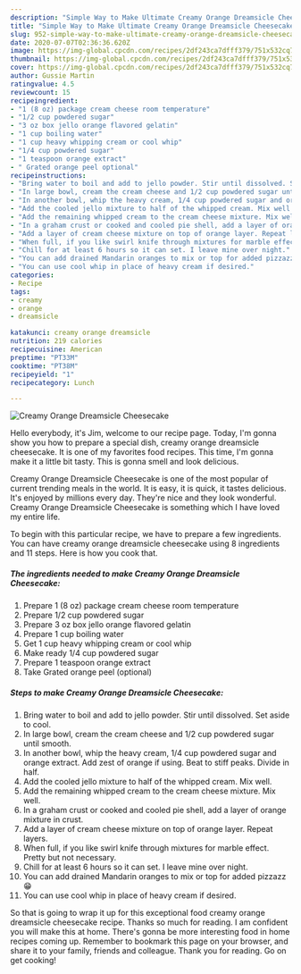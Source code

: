 ```yaml
---
description: "Simple Way to Make Ultimate Creamy Orange Dreamsicle Cheesecake"
title: "Simple Way to Make Ultimate Creamy Orange Dreamsicle Cheesecake"
slug: 952-simple-way-to-make-ultimate-creamy-orange-dreamsicle-cheesecake
date: 2020-07-07T02:36:36.620Z
image: https://img-global.cpcdn.com/recipes/2df243ca7dfff379/751x532cq70/creamy-orange-dreamsicle-cheesecake-recipe-main-photo.jpg
thumbnail: https://img-global.cpcdn.com/recipes/2df243ca7dfff379/751x532cq70/creamy-orange-dreamsicle-cheesecake-recipe-main-photo.jpg
cover: https://img-global.cpcdn.com/recipes/2df243ca7dfff379/751x532cq70/creamy-orange-dreamsicle-cheesecake-recipe-main-photo.jpg
author: Gussie Martin
ratingvalue: 4.5
reviewcount: 15
recipeingredient:
- "1 (8 oz) package cream cheese room temperature"
- "1/2 cup powdered sugar"
- "3 oz box jello orange flavored gelatin"
- "1 cup boiling water"
- "1 cup heavy whipping cream or cool whip"
- "1/4 cup powdered sugar"
- "1 teaspoon orange extract"
- " Grated orange peel optional"
recipeinstructions:
- "Bring water to boil and add to jello powder. Stir until dissolved. Set aside to cool."
- "In large bowl, cream the cream cheese and 1/2 cup powdered sugar until smooth."
- "In another bowl, whip the heavy cream, 1/4 cup powdered sugar and orange extract. Add zest of orange if using. Beat to stiff peaks. Divide in half."
- "Add the cooled jello mixture to half of the whipped cream. Mix well."
- "Add the remaining whipped cream to the cream cheese mixture. Mix well."
- "In a graham crust or cooked and cooled pie shell, add a layer of orange mixture in crust."
- "Add a layer of cream cheese mixture on top of orange layer. Repeat layers."
- "When full, if you like swirl knife through mixtures for marble effect. Pretty but not necessary."
- "Chill for at least 6 hours so it can set. I leave mine over night."
- "You can add drained Mandarin oranges to mix or top for added pizzazz 😁"
- "You can use cool whip in place of heavy cream if desired."
categories:
- Recipe
tags:
- creamy
- orange
- dreamsicle

katakunci: creamy orange dreamsicle 
nutrition: 219 calories
recipecuisine: American
preptime: "PT33M"
cooktime: "PT38M"
recipeyield: "1"
recipecategory: Lunch

---
```



![Creamy Orange Dreamsicle Cheesecake](https://img-global.cpcdn.com/recipes/2df243ca7dfff379/751x532cq70/creamy-orange-dreamsicle-cheesecake-recipe-main-photo.jpg)

Hello everybody, it's Jim, welcome to our recipe page. Today, I'm gonna show you how to prepare a special dish, creamy orange dreamsicle cheesecake. It is one of my favorites food recipes. This time, I'm gonna make it a little bit tasty. This is gonna smell and look delicious.



Creamy Orange Dreamsicle Cheesecake is one of the most popular of current trending meals in the world. It is easy, it is quick, it tastes delicious. It's enjoyed by millions every day. They're nice and they look wonderful. Creamy Orange Dreamsicle Cheesecake is something which I have loved my entire life.


To begin with this particular recipe, we have to prepare a few ingredients. You can have creamy orange dreamsicle cheesecake using 8 ingredients and 11 steps. Here is how you cook that.

<!--inarticleads1-->

##### The ingredients needed to make Creamy Orange Dreamsicle Cheesecake:

1. Prepare 1 (8 oz) package cream cheese room temperature
1. Prepare 1/2 cup powdered sugar
1. Prepare 3 oz box jello orange flavored gelatin
1. Prepare 1 cup boiling water
1. Get 1 cup heavy whipping cream or cool whip
1. Make ready 1/4 cup powdered sugar
1. Prepare 1 teaspoon orange extract
1. Take  Grated orange peel (optional)




<!--inarticleads2-->

##### Steps to make Creamy Orange Dreamsicle Cheesecake:

1. Bring water to boil and add to jello powder. Stir until dissolved. Set aside to cool.
1. In large bowl, cream the cream cheese and 1/2 cup powdered sugar until smooth.
1. In another bowl, whip the heavy cream, 1/4 cup powdered sugar and orange extract. Add zest of orange if using. Beat to stiff peaks. Divide in half.
1. Add the cooled jello mixture to half of the whipped cream. Mix well.
1. Add the remaining whipped cream to the cream cheese mixture. Mix well.
1. In a graham crust or cooked and cooled pie shell, add a layer of orange mixture in crust.
1. Add a layer of cream cheese mixture on top of orange layer. Repeat layers.
1. When full, if you like swirl knife through mixtures for marble effect. Pretty but not necessary.
1. Chill for at least 6 hours so it can set. I leave mine over night.
1. You can add drained Mandarin oranges to mix or top for added pizzazz 😁
1. You can use cool whip in place of heavy cream if desired.




So that is going to wrap it up for this exceptional food creamy orange dreamsicle cheesecake recipe. Thanks so much for reading. I am confident you will make this at home. There's gonna be more interesting food in home recipes coming up. Remember to bookmark this page on your browser, and share it to your family, friends and colleague. Thank you for reading. Go on get cooking!
